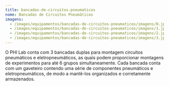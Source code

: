 ```yaml
---
title: bancadas-de-circuitos-pneumaticos
nome: Bancadas de Circuitos Pneumáticos
imagens:
  - /images/equipamentos/bancadas-de-circuitos-pneumaticos/imagens/0.jpeg
  - /images/equipamentos/bancadas-de-circuitos-pneumaticos/imagens/1.jpeg
  - /images/equipamentos/bancadas-de-circuitos-pneumaticos/imagens/2.jpeg
  - /images/equipamentos/bancadas-de-circuitos-pneumaticos/imagens/3.jpg
---
```

O PHI Lab conta com 3 bancadas duplas para montagem circuitos pneumáticos
e eletropneumáticos, as quais podem proporcionar montagens de experimentos
para até 6 grupos simultaneamente. Cada bancada conta com um gaveteiro
contendo uma série de componentes pneumáticos e eletropneumáticos, de modo
a mantê-los organizados e corretamente armazenados.
